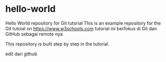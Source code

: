 # hello-world
Hello World repository for Git tutorial
This is an example repository for the Git tutoial on https://www.w3schools.com
tutorial ini berfokus di Git dan GitHub sebagai remote nya

This repository is built step by step in the tutorial. 

edit dari github

